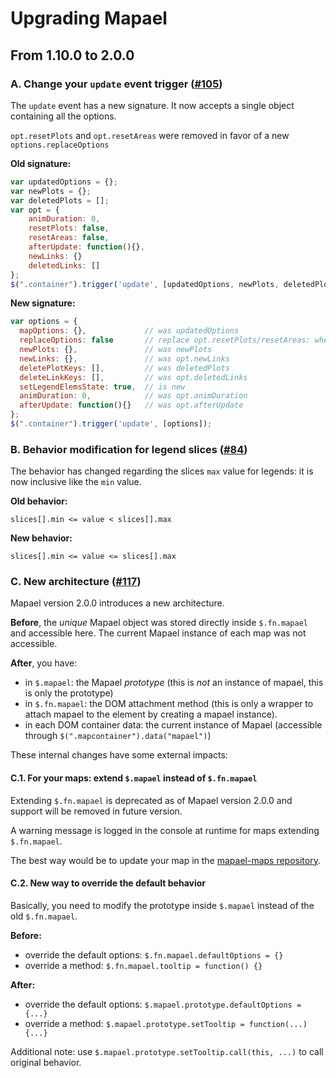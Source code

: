 # Upgrading Mapael

## From 1.10.0 to 2.0.0

### A. Change your `update` event trigger ([#105](https://github.com/neveldo/jQuery-Mapael/issues/105))
The `update` event has a new signature.
It now accepts a single object containing all the options.

`opt.resetPlots` and `opt.resetAreas` were removed in favor of a new `options.replaceOptions`

**Old signature:**
```javascript
var updatedOptions = {};
var newPlots = {};
var deletedPlots = [];
var opt = {
    animDuration: 0,
    resetPlots: false,
    resetAreas: false,
    afterUpdate: function(){},
    newLinks: {}
    deletedLinks: []
};
$(".container").trigger('update', [updatedOptions, newPlots, deletedPlots, opt]);
```
**New signature:**
```javascript
var options = {
  mapOptions: {},             // was updatedOptions
  replaceOptions: false       // replace opt.resetPlots/resetAreas: whether mapsOptions should entirely replace current map options, or just extend it,
  newPlots: {},               // was newPlots
  newLinks: {},               // was opt.newLinks
  deletePlotKeys: [],         // was deletedPlots
  deleteLinkKeys: [],         // was opt.deletedLinks
  setLegendElemsState: true,  // is new
  animDuration: 0,            // was opt.animDuration
  afterUpdate: function(){}   // was opt.afterUpdate
};
$(".container").trigger('update', [options]);
```

### B. Behavior modification for legend slices ([#84](https://github.com/neveldo/jQuery-Mapael/issues/84))
The behavior has changed regarding the slices `max` value for legends: it is now inclusive like the `min` value.

**Old behavior:**
```
slices[].min <= value < slices[].max
```

**New behavior:**
```
slices[].min <= value <= slices[].max
```

### C. New architecture ([#117](https://github.com/neveldo/jQuery-Mapael/issues/117))
Mapael version 2.0.0 introduces a new architecture.

**Before**, the *unique* Mapael object was stored directly inside `$.fn.mapael` and accessible here.
The current Mapael instance of each map was not accessible.

**After**, you have:
- in `$.mapael`: the Mapael *prototype* (this is *not* an instance of mapael, this is only the prototype)
- in `$.fn.mapael`: the DOM attachment method (this is only a wrapper to attach mapael to the element by creating a mapael instance).
- in each DOM container data: the current instance of Mapael (accessible through `$(".mapcontainer").data("mapael")`)

These internal changes have some external impacts:

#### C.1. For your maps: extend `$.mapael` instead of `$.fn.mapael`
Extending `$.fn.mapael` is deprecated as of Mapael version 2.0.0 and support will be removed in future version.

A warning message is logged in the console at runtime for maps extending `$.fn.mapael`.

The best way would be to update your map in the [mapael-maps repository](https://github.com/neveldo/mapael-maps).

#### C.2. New way to override the default behavior
Basically, you need to modify the prototype inside `$.mapael` instead of the old `$.fn.mapael`.

**Before:**
- override the default options: `$.fn.mapael.defaultOptions = {}`
- override a method: `$.fn.mapael.tooltip = function() {}`

**After:**
- override the default options: `$.mapael.prototype.defaultOptions = {...}`
- override a method: `$.mapael.prototype.setTooltip = function(...) {...}`

Additional note: use `$.mapael.prototype.setTooltip.call(this, ...)` to call original behavior.

